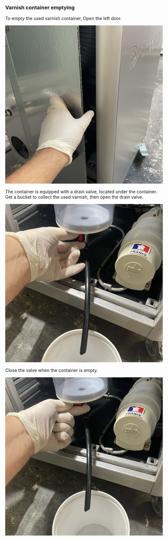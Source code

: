 ### Varnish container emptying

To empty the used varnish container, Open the left door.

![Opening the left door](open_left_door.png)

The container is equipped with a drain valve, located under the container. Get a bucket to collect the used varnish, then open the drain valve.

![Open drain valve](drain_valve_open.png)

Close the valve when the container is empty.

![Close drain valve](drain_valve_closed.png)
